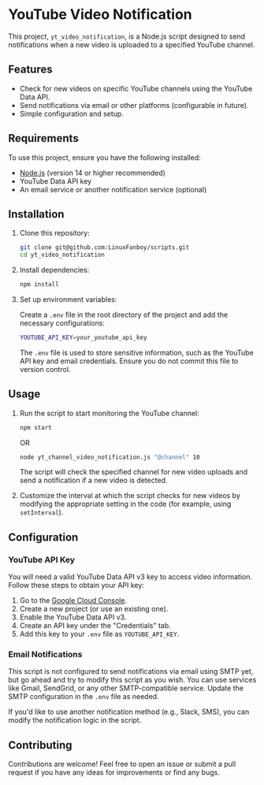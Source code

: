 # YouTube Video Notification

This project, `yt_video_notification`, is a Node.js script designed to send notifications when a new video is uploaded to a specified YouTube channel.

## Features

- Check for new videos on specific YouTube channels using the YouTube Data API.
- Send notifications via email or other platforms (configurable in future).
- Simple configuration and setup.

## Requirements

To use this project, ensure you have the following installed:

- [Node.js](https://nodejs.org/) (version 14 or higher recommended)
- YouTube Data API key
- An email service or another notification service (optional)

## Installation

1. Clone this repository:

    ```bash
    git clone git@github.com:LinuxFanboy/scripts.git
    cd yt_video_notification
    ```

2. Install dependencies:

    ```bash
    npm install
    ```

3. Set up environment variables:

    Create a `.env` file in the root directory of the project and add the necessary configurations:

    ```bash
    YOUTUBE_API_KEY=your_youtube_api_key
    ```

   The `.env` file is used to store sensitive information, such as the YouTube API key and email credentials. Ensure you do not commit this file to version control.

## Usage

1. Run the script to start monitoring the YouTube channel:

    ```bash
    npm start
    ```

    OR

    ```bash
    node yt_channel_video_notification.js "@channel" 10
    ```

   The script will check the specified channel for new video uploads and send a notification if a new video is detected.

2. Customize the interval at which the script checks for new videos by modifying the appropriate setting in the code (for example, using `setInterval`).

## Configuration

### YouTube API Key

You will need a valid YouTube Data API v3 key to access video information. Follow these steps to obtain your API key:

1. Go to the [Google Cloud Console](https://console.cloud.google.com/).
2. Create a new project (or use an existing one).
3. Enable the YouTube Data API v3.
4. Create an API key under the "Credentials" tab.
5. Add this key to your `.env` file as `YOUTUBE_API_KEY`.

### Email Notifications

This script is not configured to send notifications via email using SMTP yet, but go ahead and try to modify this script as you wish. You can use services like Gmail, SendGrid, or any other SMTP-compatible service. Update the SMTP configuration in the `.env` file as needed.

If you'd like to use another notification method (e.g., Slack, SMS), you can modify the notification logic in the script.

## Contributing

Contributions are welcome! Feel free to open an issue or submit a pull request if you have any ideas for improvements or find any bugs.
